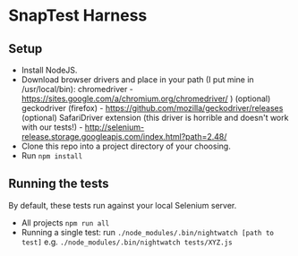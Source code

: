 SnapTest Harness
================

Setup
--------  

* Install NodeJS.
* Download browser drivers and place in your path (I put mine in /usr/local/bin): 
    chromedriver - https://sites.google.com/a/chromium.org/chromedriver/ )
    (optional) geckodriver (firefox) - https://github.com/mozilla/geckodriver/releases
    (optional) SafariDriver extension (this driver is horrible and doesn't work with our tests!) - http://selenium-release.storage.googleapis.com/index.html?path=2.48/
* Clone this repo into a project directory of your choosing. 
* Run ```npm install```

Running the tests
-----------------  
By default, these tests run against your local Selenium server.
  
* All projects ```npm run all``` 
* Running a single test: run ```./node_modules/.bin/nightwatch [path to test]``` 
    e.g. ```./node_modules/.bin/nightwatch tests/XYZ.js```  